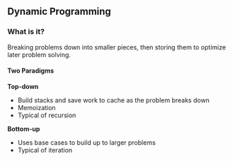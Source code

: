 ## Dynamic Programming

### What is it?
Breaking problems down into smaller pieces, then storing them to optimize later problem solving.

#### Two Paradigms

**Top-down**
  - Build stacks and save work to cache as the problem breaks down
  - Memoization
  - Typical of recursion

**Bottom-up**
  - Uses base cases to build up to larger problems
  - Typical of iteration
